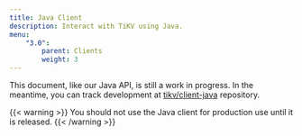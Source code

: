 ```yaml
---
title: Java Client
description: Interact with TiKV using Java.
menu:
    "3.0":
        parent: Clients
        weight: 3
---
```


This document, like our Java API, is still a work in progress. In the meantime, you can track development at [tikv/client-java](https://github.com/tikv/client-java/) repository.

{{< warning >}}
You should not use the Java client for production use until it is released.
{{< /warning >}}